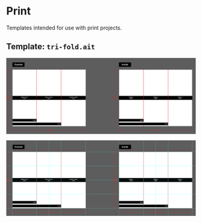 # Print

Templates intended for use with print projects.

## Template: `tri-fold.ait`

![tri-fold-1](tri-fold-1.png)

![tri-fold-1](tri-fold-2.png)
